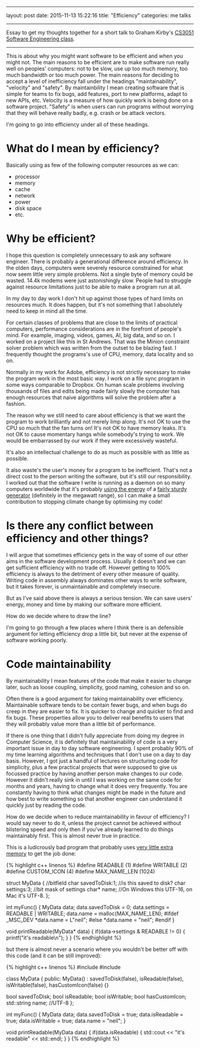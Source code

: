 - - -
layout: post
date:   2015-11-13 15:22:16
title: "Efficiency"
categories: me talks
- - -

Essay to get my thoughts together for a short talk to Graham Kirby's [CS3051 Software Engineering class](https://info.cs.st-andrews.ac.uk/student-handbook/modules/CS3051.html).

- - -

<!-- 
Outline:

- why to be efficient
- - save time and memory
- - save energy (important for mobile)

- point out that efficiency and other attributes are often not in conflict, but I'm going to talk about trade offs when they are

- What is efficiency?
- - memory, disk, network, CPU, liveness, threads, processes, etc.

Example code for each and every one

- keep code simple (MAINTAINABILITY)
- - compare a couple of things, e.g.
- - - write XML to disk
- - - binary dump to disk
- - or
- - - compare ruby on rails with writing a website in rails?
- - or
- - - stuffing bits and pieces into structs
- - - using clean data structures
- - simple code has genuine value
- - - it is easier to maintain, this is the big one
- - - - code has to be capable of being changed
- - - quicker to write
- - - less likely to harbour bugs

- premature optimisation (SPEED)
- - pareto principal
- - actually use a profiler live?
- - when to stop? there is such a thing as fast enough
- - http://programmers.stackexchange.com/questions/89620/clean-readable-code-vs-fast-hard-to-read-code-when-to-cross-the-line
- - opinion: It's probably easier to optimise a clean program written without excessive attention to performance, than to optimise a program written for speed from the outset. But it's definitely easier to maintain the clean program.
- - http://c2.com/cgi/wiki?PrematureOptimization

- maximise short term progress, fix later
- - we need to complete projects
- - - prototypes, optimise for quick feedback
- - we can fix it up later once we know it's the right thing
- - usually we don't get an opportunity to rewrite so it's a good idea to make the code nice but slow

- in a pinch to speed development (VELOCITY)
- - this is the worst kind because we are just trying to complete the functionality without paying attention to speed, it could turn out to be a mistake

- small problem (VELOCITY)
- - If the problem is and will remain small then it doesn't matter how it's written.
- - if the constant factor is small then worse algorithms might be better e.g. map vs vector
- - - e.g. memory locality, etc.
- - - show storage hierarchy charts
- - example: talk about the Sabre thing of writing to disk vs. sending over named pipe

- safety (SAFETY)
- - runtime checking to make sure it's not being used as an attack vector

- choice of language (MAINTAINABILITY + VELOCITY)
- - big area
- - maintainable languages are not always slow, but they tend to be
- - why: to get speed you need to take control of more elements, e.g. types, optimising simple concepts, function call method
- - not always, but often, give counterexamples:
- - - e.g. letting the compiler do its stuff
- - - e.g. being more abstracted lets the compiler/runtime optimise
- - - e.g. modern languages can recover the losses that come from vagueness
- - - e.g. domain specific languages like constraints

- not work efficient (WORK EFFICIENCY)
- - e.g. bittorrent, can't find any reference to this
- - https://en.wikipedia.org/wiki/Algorithmic_efficiency

conclusion:
- - please leave a comment if you can think of anything else
-->

This is about why you might want software to be efficient and when you might not. The main reasons to be efficient are to make software run really well on peoples' computers: not to be slow, use up too much memory, too much bandwidth or too much power. The main reasons for deciding to accept a level of inefficiency fall under the headings "maintainability", "velocity" and "safety". By maintainbility I mean creating software that is simple for teams to fix bugs, add features, port to new platforms, adapt to new APIs, etc. Velocity is a measure of how quickly work is being done on a software project. "Safety" is when users can run programs without worrying that they will behave really badly, e.g. crash or be attack vectors.

I'm going to go into efficiency under all of these headings.

# What do I mean by efficiency?

Basically using as few of the following computer resources as we can:

- processor
- memory
- cache
- network
- power
- disk space
- etc.

# Why be efficient?

I hope this question is completely unnecessary to ask any software engineer. There is probably a generational difference around efficiency. In the olden days, computers were severely resource constrained for what now seem little very simple problems. Not a single byte of memory could be wasted. 14.4k modems were just astonishingly slow. People had to struggle against resource limitations just to be able to make a program run at all.

In my day to day work I don't hit up against those types of hard limits on resources much. It does happen, but it's not something that I absolutely need to keep in mind all the time.

For certain classes of problems that are close to the limits of practical computers, performance considerations are in the forefront of people's mind. For example, imaging, videos, games, AI, big data, and so on. I worked on a project like this in St Andrews. That was the Minion constraint solver problem which was written from the outset to be blazing fast. I frequently thought the programs's use of CPU, memory, data locality and so on.

Normally in my work for Adobe, efficiency is not strictly necessary to make the program work in the most basic way. I work on a file sync program in some ways comparable to Dropbox. On human scale problems involving thousands of files and edits being made fairly slowly the computer has enough resources that naive algorithms will solve the problem after a fashion.

The reason why we still need to care about efficiency is that we want the program to work brilliantly and not merely limp along. It's not OK to use the CPU so much that the fan turns on! It's not OK to have memory leaks. It's not OK to cause momentary hangs while somebody's trying to work. We would be embarrassed by our work if they were excessively wasteful.

It's also an intellectual challenge to do as much as possible with as little as possible. 

It also waste's the user's money for a program to be inefficient. That's not a direct cost to the person writing the software, but it's still our responsibility. I worked out that the software I write is running as a daemon on so many computers worldwide that it's probably [using the energy](https://blog.mozilla.org/nnethercote/2015/08/26/what-does-the-os-x-activity-monitors-energy-impact-actually-measure/) of a [fairly sturdy generator](https://en.wikipedia.org/wiki/Power_station#Typical_power_output) (definitely in the megawatt range), so I can make a small contribution to stopping climate change by optimising my code!

# Is there any conflict between efficiency and other things?

I will argue that sometimes efficiency gets in the way of some of our other aims in the software development process. Usually it doesn't and we can get sufficient efficiency with no trade off. However getting to 100% efficiency is always to the detriment of every other measure of quality. Writing code in assembly always dominates other ways to write software, but it takes forever, is unmaintainable and completely insecure.

But as I've said above there is always a serious tension. We can save users' energy, money and time by making our software more efficient.

How do we decide where to draw the line?

I'm going to go through a few places where I think there is an defensible argument for letting efficiency drop a little bit, but never at the expense of software working poorly. 

# Code maintainability

By maintainability I mean features of the code that make it easier to change later, such as loose coupling, simplicity, good naming, cohesion and so on.

Often there is a good argument for taking maintainability over efficiency. Maintainable software tends to be contain fewer bugs, and when bugs do creep in they are easier to fix. It is quicker to change and quicker to find and fix bugs. These properties allow you to deliver real benefits to users that they will probably value more than a little bit of performance. 

If there is one thing that I didn't fully appreciate from doing my degree in Computer Science, it is definitely that maintainability of code is a very important issue in day to day software engineering. I spent probably 90% of my time learning algorithms and techniques that I don't use on a day to day basis. However, I got just a handful of lectures on structuring code for simplicity, plus a few practical projects that were supposed to give us focussed practice by having another person make changes to our code. However it didn't really sink in until I was working on the same code for months and years, having to change what it does very frequently. You are constantly having to think what changes might be made in the future and how best to write something so that another engineer can understand it quickly just by reading the code.

How do we decide when to reduce maintainability in favour of efficiency? I would say never to do it, unless the project cannot be achieved without blistering speed and only then if you've already learned to do things maintainably first. This is almost never true in practice.

This is a ludicrously bad program that probably uses [very little extra memory](http://www.catb.org/esr/structure-packing/) to get the job done:

{% highlight c++ linenos %}
#define READABLE    (1)
#define WRITABLE    (2)
#define CUSTOM_ICON (4)
#define MAX_NAME_LEN (1024)

struct MyData {
  //bitfield
  char savedToDisk:1; //is this saved to disk?
  char settings:3;    //bit mask of settings
  char* name;         //On Windows this UTF-16, on Mac it's UTF-8.
};

int myFunc() {
  MyData data;
  data.savedToDisk = 0;
  data.settings = READABLE | WRITABLE;
  data.name = malloc(MAX_NAME_LEN);
#ifdef _MSC_DEV
  *data.name = L"neil";
#else
  *data.name = "neil";
#endif
}

void printReadable(MyData* data) {
  if(data->settings & READABLE != 0) {
    printf("it's readable\n");
  } 
}
{% endhighlight %}

but there is almost never a scenario where you wouldn't be better off with this code (and it can be still improved):

{% highlight c++ linenos %}
#include <string>
#include <ostream>

class MyData {
public:
  MyData() : savedToDisk(false), isReadable(false), isWritable(false), hasCustomIcon(false) {}
  
  bool savedToDisk;
  bool isReadable;
  bool isWritable;
  bool hasCustomIcon;
  std::string name;   //UTF-8
};

int myFunc() {
  MyData data;
  data.savedToDisk = true;
  data.isReadable = true;
  data.isWritable = true;
  data.name = "neil";
}

void printReadable(MyData data) {
  if(data.isReadable) {
    std::cout << "it's readable" << std::endl;
  } 
}
{% endhighlight %}

